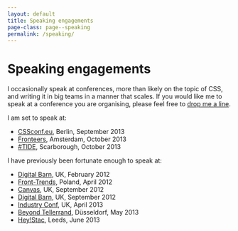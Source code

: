 ```yaml
---
layout: default
title: Speaking engagements
page-class: page--speaking
permalink: /speaking/
---
```


# Speaking engagements

I occasionally speak at conferences, more than likely on the topic of CSS, and
writing it in big teams in a manner that scales. If you would like me to speak
at a conference you are organising, please feel free to [drop me a line](mailto:harry@csswizardry.com).

I am set to speak at:

<ul class="block-list">
    <li><a href="http://2013.cssconf.eu/">CSSconf.eu</a>, Berlin, September 2013</li>
    <li><a href="http://fronteers.nl/congres/2013">Fronteers</a>, Amsterdam, October 2013</li>
    <li><a href="http://www.hashtagtide.co/">#TIDE</a>, Scarborough, October 2013</li>
</ul>

I have previously been fortunate enough to speak at:

<ul class="block-list">
    <li><a href="http://thedigitalbarn.co.uk/">Digital Barn</a>, UK, February 2012</li>
    <li><a href="http://2012.front-trends.com/">Front-Trends</a>, Poland, April 2012</li>
    <li><a href="http://2012.canvasconf.co.uk/">Canvas</a>, UK, September 2012</li>
    <li><a href="http://thedigitalbarn.co.uk/">Digital Barn</a>, UK, September 2012</li>
    <li><a href="http://industryconf.com/">Industry Conf</a>, UK, April 2013</li>
    <li><a href="http://2013.beyondtellerrand.com/">Beyond Tellerrand</a>, Düsseldorf, May 2013</li>
    <li><a href="http://hey.wearestac.com/">Hey!Stac</a>, Leeds, June 2013</li>
</ul>
